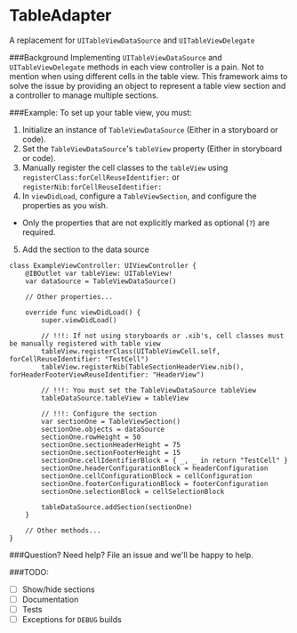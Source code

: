 TableAdapter
============

A replacement for `UITableViewDataSource` and `UITableViewDelegate`

###Background
Implementing `UITableViewDataSource` and `UITableViewDelegate` methods in each view controller is a pain. Not to mention when using different cells in the table view. This framework aims to solve the issue by providing an object to represent a table view section and a controller to manage multiple sections.

###Example:
To set up your table view, you must:
1. Initialize an instance of `TableViewDataSource` (Either in a storyboard or code).
2. Set the `TableViewDataSource`'s `tableView` property (Either in storyboard or code).
3. Manually register the cell classes to the `tableView` using `registerClass:forCellReuseIdentifier:` or `registerNib:forCellReuseIdentifier:`
4. In `viewDidLoad`, configure a `TableViewSection`, and configure the properties as you wish.
  - Only the properties that are not explicitly marked as optional (`?`) are required.
5. Add the section to the data source

````
class ExampleViewController: UIViewController {
    @IBOutlet var tableView: UITableView!
    var dataSource = TableViewDataSource()
    
    // Other properties...
    
    override func viewDidLoad() {
        super.viewDidLoad()
        
        // !!!: If not using storyboards or .xib's, cell classes must be manually registered with table view
        tableView.registerClass(UITableViewCell.self, forCellReuseIdentifier: "TestCell")
        tableView.registerNib(TableSectionHeaderView.nib(), forHeaderFooterViewReuseIdentifier: "HeaderView")
        
        // !!!: You must set the TableViewDataSource tableView
        tableDataSource.tableView = tableView
        
        // !!!: Configure the section
        var sectionOne = TableViewSection()
        sectionOne.objects = dataSource
        sectionOne.rowHeight = 50
        sectionOne.sectionHeaderHeight = 75
        sectionOne.sectionFooterHeight = 15
        sectionOne.cellIdentifierBlock = { _, _ in return "TestCell" }
        sectionOne.headerConfigurationBlock = headerConfiguration
        sectionOne.cellConfigurationBlock = cellConfiguration
        sectionOne.footerConfigurationBlock = footerConfiguration
        sectionOne.selectionBlock = cellSelectionBlock
        
        tableDataSource.addSection(sectionOne)
    }
    
    // Other methods...
}
````

###Question? Need help?
File an issue and we'll be happy to help.

###TODO:
 - [ ] Show/hide sections
 - [ ] Documentation
 - [ ] Tests
 - [ ] Exceptions for `DEBUG` builds
